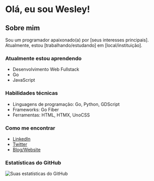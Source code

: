 # Olá, eu sou Wesley! 

## Sobre mim
Sou um programador apaixonado(a) por [seus interesses principais]. Atualmente, estou [trabalhando/estudando] em [local/instituição].

###  Atualmente estou aprendendo
- Desenvolvimento Web Fullstack
- Go
- JavaScript

###  Habilidades técnicas
- Linguagens de programação: Go, Python, GDScript
- Frameworks: Go Fiber
- Ferramentas: HTML, HTMX, UnoCSS

###  Como me encontrar
- [LinkedIn](seu_link_do_linkedin)
- [Twitter](seu_link_do_twitter)
- [Blog/Website](seu_link_do_blog_ou_website)

###  Estatísticas do GitHub
![Suas estatísticas do GitHub](https://github-readme-stats.vercel.app/api?username=Wesley-Source&show_icons=true&theme=radical)
